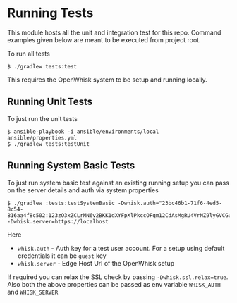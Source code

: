 <!--
#
# Licensed to the Apache Software Foundation (ASF) under one or more
# contributor license agreements.  See the NOTICE file distributed with
# this work for additional information regarding copyright ownership.
# The ASF licenses this file to You under the Apache License, Version 2.0
# (the "License"); you may not use this file except in compliance with
# the License.  You may obtain a copy of the License at
#
#     http://www.apache.org/licenses/LICENSE-2.0
#
# Unless required by applicable law or agreed to in writing, software
# distributed under the License is distributed on an "AS IS" BASIS,
# WITHOUT WARRANTIES OR CONDITIONS OF ANY KIND, either express or implied.
# See the License for the specific language governing permissions and
# limitations under the License.
#
-->

# Running Tests

This module hosts all the unit and integration test for this repo. Command examples given below are meant to be executed
from project root.

To run all tests

    $ ./gradlew tests:test

This requires the OpenWhisk system to be setup and running locally.

## Running Unit Tests

To just run the unit tests

    $ ansible-playbook -i ansible/environments/local ansible/properties.yml
    $ ./gradlew tests:testUnit

## Running System Basic Tests

To just run system basic test against an existing running setup you can pass on the server details and auth via system properties

    $ ./gradlew :tests:testSystemBasic -Dwhisk.auth="23bc46b1-71f6-4ed5-8c54-816aa4f8c502:123zO3xZCLrMN6v2BKK1dXYFpXlPkccOFqm12CdAsMgRU4VrNZ9lyGVCGuMDGIwP" -Dwhisk.server=https://localhost

Here

* `whisk.auth` - Auth key for a test user account. For a setup using default credentials it can be `guest` key
* `whisk.server` - Edge Host Url of the OpenWhisk setup

If required you can relax the SSL check by passing `-Dwhisk.ssl.relax=true`. Also both the above properties can be passed as env variable `WHISK_AUTH` and `WHISK_SERVER`
